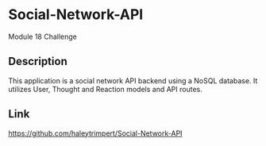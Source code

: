 # Social-Network-API

Module 18 Challenge

## Description

This application is a social network API backend using a NoSQL database. It utilizes User, Thought and Reaction models and API routes.

## Link

https://github.com/haleytrimpert/Social-Network-API

